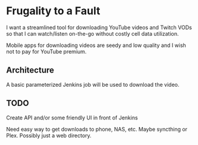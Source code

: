 # Frugality to a Fault

I want a streamlined tool for downloading YouTube videos and Twitch VODs so that I can watch/listen on-the-go without costly cell data utilization.

Mobile apps for downloading videos are seedy and low quality and I wish not to pay for YouTube premium.

## Architecture

A basic parameterized Jenkins job will be used to download the video. 

## TODO

Create API and/or some friendly UI in front of Jenkins

Need easy way to get downloads to phone, NAS, etc. Maybe syncthing or Plex. Possibly just a web directory.

